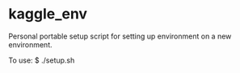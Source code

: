 # kaggle_env

Personal portable setup script for setting up environment on a new environment. 

To use:
$ ./setup.sh
